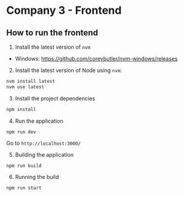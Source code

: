 # Company 3 - Frontend

## How to run the frontend

1. Install the latest version of `nvm`
 - Windows: https://github.com/coreybutler/nvm-windows/releases

2. Install the latest version of Node using `nvm`:

```bash
nvm install latest
nvm use latest
```

3. Install the project dependencies

```bash
npm install
```

4. Run the application

```
npm run dev
```

Go to `http://localhost:3000/`

5. Building the application

```
npm run build
```

6. Running the build

```
npm run start
```
